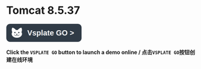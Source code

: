 # Tomcat 8.5.37

<a href="https://www.vsplate.com/?docker-compose=https://github.com/vsplate/dcenvs/tomcat/8.5.37"><img alt="VSPLATE GO" src="https://raw.githubusercontent.com/vsplate/images/master/vsgo_btn.png" width="200px"></a>

**Click the `VSPLATE GO` button to launch a demo online / 点击`VSPLATE GO`按钮创建在线环境**